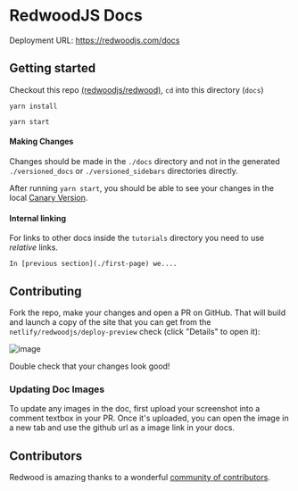 # RedwoodJS Docs

Deployment URL: https://redwoodjs.com/docs

## Getting started

Checkout this repo [(redwoodjs/redwood)](https://github.com/redwoodjs/graphql), `cd` into this directory (`docs`)

```
yarn install

yarn start
```

#### Making Changes

Changes should be made in the `./docs` directory and not in the generated `./versioned_docs` or `./versioned_sidebars` directories directly.

After running `yarn start`, you should be able to see your changes in the local [Canary Version](http://localhost:3000/docs/canary/index).

#### Internal linking

For links to other docs inside the `tutorials` directory you need to use _relative_ links.

```
In [previous section](./first-page) we....
```

## Contributing

Fork the repo, make your changes and open a PR on GitHub. That will build and launch a copy of the site that you can get from the `netlify/redwoodjs/deploy-preview` check (click "Details" to open it):

![image](https://user-images.githubusercontent.com/300/76569613-c4421000-6470-11ea-8223-eb98504e6994.png)

Double check that your changes look good!

### Updating Doc Images

To update any images in the doc, first upload your screenshot into a comment textbox in your PR. Once it's uploaded, you can open the image in a new tab and use the github url as a image link in your docs.

## Contributors

Redwood is amazing thanks to a wonderful [community of contributors](https://github.com/redwoodjs/graphql/blob/main/README.md#contributors).
